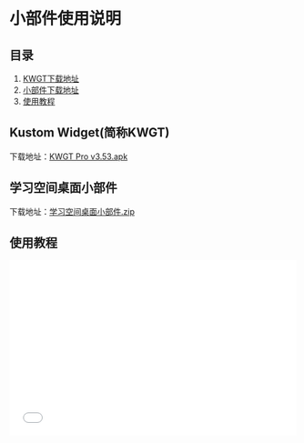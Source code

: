 # 小部件使用说明 #

## 目录 ##

1. [KWGT下载地址](#download_kwgt)
2. [小部件下载地址](#download_widget)
3. [使用教程](#intro_vedio)


<a id="download_kwgt"></a>

## Kustom Widget(简称KWGT) ##

下载地址：[KWGT Pro v3.53.apk](https://wwa.lanzous.com/iPxn8ma8ceb)

<a id="download_widget"></a>

## 学习空间桌面小部件 ##

下载地址：[学习空间桌面小部件.zip](https://wwa.lanzous.com/iqN63md8p1e)

<a id="intro_vedio"></a>

## 使用教程 ##

<div style="width: 100%; padding-top: 56.25%; margin-top: -56.25%; padding-bottom: 24px; position: relative; height: 0px; pointer-events: none;"><iframe src="//player.bilibili.com/player.html?bvid=BV1854y1h7JH&page=1" scrolling="no" border="0" frameborder="no" framespacing="0" allowfullscreen="true" style="position: absolute; height: 100%; width: 100%; pointer-events: auto;"> </iframe></div>
